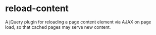 # reload-content
A jQuery plugin for reloading a page content element via AJAX on page load, so that cached pages may serve new content.
